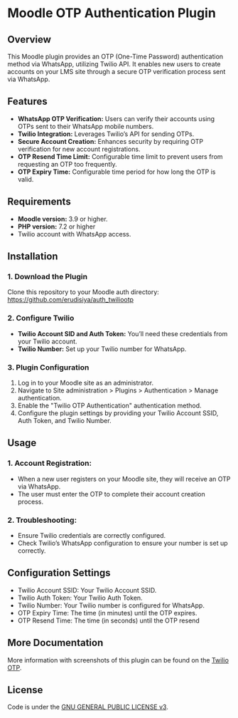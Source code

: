 <h1>Moodle OTP Authentication Plugin</h1>
<h2>Overview</h2>
This Moodle plugin provides an OTP (One-Time Password) authentication method via WhatsApp, utilizing Twilio API. It enables new users to create accounts on your LMS site through a secure OTP verification process sent via WhatsApp.
<h2>Features</h2>
<ul>
	<li><b>WhatsApp OTP Verification:</b> Users can verify their accounts using OTPs sent to their WhatsApp mobile numbers.</li>
	<li><b>Twilio Integration:</b> Leverages Twilio’s API for sending OTPs.</li>
	<li><b>Secure Account Creation:</b> Enhances security by requiring OTP verification for new account registrations.</li>
	<li><b>OTP Resend Time Limit:</b> Configurable time limit to prevent users from requesting an OTP too frequently.</li>
	<li><b>OTP Expiry Time:</b> Configurable time period for how long the OTP is valid.</li>
</ul>
<h2>Requirements</h2>
<ul>
	<li><b>Moodle version:</b> 3.9 or higher.</li>
	<li><b>PHP version:</b> 7.2 or higher</li>
	<li>Twilio account with WhatsApp access.</li>
</ul>
<h2>Installation</h2>
<h3>1. Download the Plugin</h3>
Clone this repository to your Moodle auth directory:<br>
<a href="https://github.com/erudisiya/auth_twiliootp">https://github.com/erudisiya/auth_twiliootp</a><br>
<h3>2. Configure Twilio</h3>
<ul>
	<li><b>Twilio Account SID and Auth Token:</b> You’ll need these credentials from your Twilio account.</li>
	<li><b>Twilio Number:</b> Set up your Twilio number for WhatsApp.</li>
</ul>
<h3>3. Plugin Configuration</h3>
<ol>
        <li>Log in to your Moodle site as an administrator.</li>
        <li>Navigate to Site administration > Plugins > Authentication > Manage authentication.</li>
        <li>Enable the "Twilio OTP Authentication" authentication method.</li>
	<li>Configure the plugin settings by providing your Twilio Account SSID, Auth Token, and Twilio Number.</li>
</ol>
<h2>Usage</h2>
<h3>1. Account Registration:</h3>
<ul>
	<li>When a new user registers on your Moodle site, they will receive an OTP via WhatsApp.</li>
	<li>The user must enter the OTP to complete their account creation process.</li>
</ul>
<h3>2. Troubleshooting:</h3>
<ul>
	<li>Ensure Twilio credentials are correctly configured.</li>
	<li>Check Twilio’s WhatsApp configuration to ensure your number is set up correctly.</li>
</ul>
<h2>Configuration Settings</h2>
<ul>
	<li>Twilio Account SSID: Your Twilio Account SSID.</li>
	<li>Twilio Auth Token: Your Twilio Auth Token.</li>
	<li>Twilio Number: Your Twilio number is configured for WhatsApp.</li>
	<li>OTP Expiry Time: The time (in minutes) until the OTP expires.</li>
	<li>OTP Resend Time: The time (in seconds) until the OTP resend</li>
</ul>
<h2>More Documentation</h2>
More information with screenshots of this plugin can be found on the <a href="https://erudisiya.com/twiliootp-moodle-plugin-authentication/">Twilio OTP</a>.
<h2>License</h2>
Code is under the <a href="https://github.com/erudisiya/auth_twiliootp/edit/main/LICENSE">GNU GENERAL PUBLIC LICENSE v3</a>.
